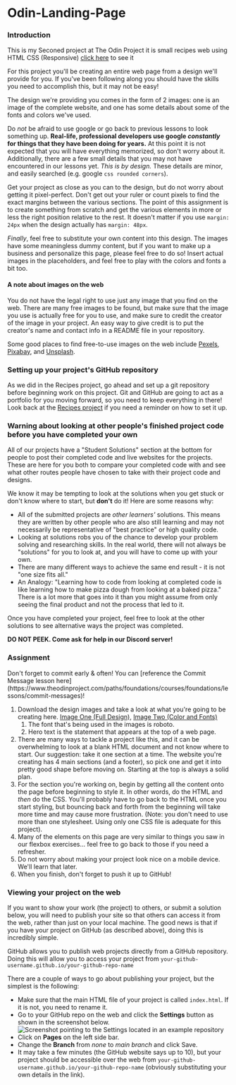 # Odin-Landing-Page

### Introduction
This is my Seconed project at The Odin Project it is small recipes web using HTML CSS (Responsive) [click here](https://afc-richmond.netlify.app/#) to see it

For this project you'll be creating an entire web page from a design we'll provide for you. If you've been following along you should have the skills you need to accomplish this, but it may not be easy!

The design we're providing you comes in the form of 2 images: one is an image of the complete website, and one has some details about some of the fonts and colors we've used.

Do _not_ be afraid to use google or go back to previous lessons to look something up. **Real-life, professional developers use google _constantly_ for things that they have been doing for years.** At this point it is not expected that you will have everything memorized, so don't worry about it. Additionally, there are a few small details that you may not have encountered in our lessons yet. _This is by design._ These details are minor, and easily searched (e.g. google `css rounded corners`).

Get your project as close as you can to the design, but do not worry about getting it pixel-perfect. Don't get out your ruler or count pixels to find the exact margins between the various sections. The point of this assignment is to create something from scratch and get the various elements in more or less the right position relative to the rest. It doesn't matter if you use `margin: 24px` when the design actually has `margin: 48px`.

_Finally_, feel free to substitute your own content into this design. The images have some meaningless dummy content, but if you want to make up a business and personalize this page, please feel free to do so! Insert actual images in the placeholders, and feel free to play with the colors and fonts a bit too.

<div class="lesson-note" markdown="1">

#### A note about images on the web

You do not have the legal right to use just any image that you find on the web. There are many free images to be found, but make sure that the image   you use is actually free for you to use, and make sure to credit the creator of the image in your project. An easy way to give credit is to put the creator's name and contact info in a README file in your repository.

Some good places to find free-to-use images on the web include [Pexels](https://www.pexels.com/), [Pixabay](https://pixabay.com/), and [Unsplash](https://unsplash.com/).

</div>

### Setting up your project's GitHub repository

As we did in the Recipes project, go ahead and set up a git repository before beginning work on this project. Git and GitHub are going to act as a portfolio for you moving forward, so you need to keep everything in there! Look back at the [Recipes project](https://www.theodinproject.com/lessons/foundations-recipes) if you need a reminder on how to set it up.

### Warning about looking at other people's finished project code before you have completed your own

All of our projects have a "Student Solutions" section at the bottom for people to post their completed code and live websites for the projects. These are here for you both to compare your completed code with and see what other routes people have chosen to take with their project code and designs.

We know it may be tempting to look at the solutions when you get stuck or don't know where to start, but **don't** do it! Here are some reasons why:

- All of the submitted projects are *other learners'* solutions. This means they are written by other people who are also still learning and may not necessarily be representative of "best practice" or high quality code.
- Looking at solutions robs you of the chance to develop your problem solving and researching skills. In the real world, there will not always be "solutions" for you to look at, and you will have to come up with your own.
- There are many different ways to achieve the same end result - it is not "one size fits all."
- An Analogy: "Learning how to code from looking at completed code is like learning how to make pizza dough from looking at a baked pizza."  There is a lot more that goes into it than you might assume from only seeing the final product and not the process that led to it.

Once you have completed your project, feel free to look at the other solutions to see alternative ways the project was completed.

**DO NOT PEEK. Come ask for help in our Discord server!**

### Assignment

<div class="lesson-content__panel" markdown="1">
Don't forget to commit early & often! You can [reference the Commit Message lesson here](https://www.theodinproject.com/paths/foundations/courses/foundations/lessons/commit-messages)!

1. Download the design images and take a look at what you're going to be creating here. [Image One (Full Design)](https://cdn.statically.io/gh/TheOdinProject/curriculum/81a5d553f4073e593d23a6ab00d50eef8620796d/foundations/html_css/project/imgs/01.png), [Image Two (Color and Fonts)](https://cdn.statically.io/gh/TheOdinProject/curriculum/81a5d553f4073e593d23a6ab00d50eef8620796d/foundations/html_css/project/imgs/02.png)
    1. The font that's being used in the images is roboto.
    2. Hero text is the statement that appears at the top of a web page.
2. There are many ways to tackle a project like this, and it can be overwhelming to look at a blank HTML document and not know where to start. Our suggestion: take it one section at a time. The website you're creating has 4 main sections (and a footer), so pick one and get it into pretty good shape before moving on. Starting at the top is always a solid plan.
3. For the section you're working on, begin by getting all the content onto the page before beginning to style it. In other words, do the HTML and _then_ do the CSS. You'll probably have to go back to the HTML once you start styling, but bouncing back and forth from the beginning will take more time and may cause more frustration. (Note: you don't need to use more than one stylesheet. Using only one CSS file is adequate for this project).
4. Many of the elements on this page are very similar to things you saw in our flexbox exercises... feel free to go back to those if you need a refresher.
5. Do not worry about making your project look nice on a mobile device. We'll learn that later.
6. When you finish, don't forget to push it up to GitHub!
</div>

### Viewing your project on the web

If you want to show your work (the project) to others, or submit a solution below, you will need to publish your site so that others can access it from the web, rather than just on your local machine. The good news is that if you have your project on GitHub (as described above), doing this is incredibly simple.

GitHub allows you to publish web projects directly from a GitHub repository. Doing this will allow you to access your project from `your-github-username.github.io/your-github-repo-name`

There are a couple of ways to go about publishing your project, but the simplest is the following:

- Make sure that the main HTML file of your project is called `index.html`. If it is not, you need to rename it.
- Go to your GitHub repo on the web and click the **Settings** button as shown in the screenshot below.
    ![Screenshot pointing to the Settings located in an example repository](https://cdn.statically.io/gh/TheOdinProject/curriculum/81a5d553f4073e593d23a6ab00d50eef8620796d/foundations/html_css/project/imgs/03.png)
- Click on **Pages** on the left side bar.
- Change the **Branch** from _none_ to _main branch_ and click Save.
- It may take a few minutes (the GitHub website says up to 10), but your project should be accessible over the web from `your-github-username.github.io/your-github-repo-name` (obviously substituting your own details in the link).
